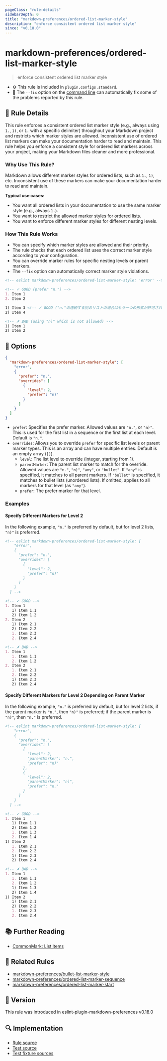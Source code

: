 ```yaml
---
pageClass: "rule-details"
sidebarDepth: 0
title: "markdown-preferences/ordered-list-marker-style"
description: "enforce consistent ordered list marker style"
since: "v0.18.0"
---
```


# markdown-preferences/ordered-list-marker-style

> enforce consistent ordered list marker style

- ⚙️ This rule is included in `plugin.configs.standard`.
- 🔧 The `--fix` option on the [command line](https://eslint.org/docs/user-guide/command-line-interface#fixing-problems) can automatically fix some of the problems reported by this rule.

## 📖 Rule Details

This rule enforces a consistent ordered list marker style (e.g., always using `1.`, `1)`, or `1.` with a specific delimiter) throughout your Markdown project and restricts which marker styles are allowed. Inconsistent use of ordered list markers can make your documentation harder to read and maintain. This rule helps you enforce a consistent style for ordered list markers across your project, making your Markdown files cleaner and more professional.

### Why Use This Rule?

Markdown allows different marker styles for ordered lists, such as `1.`, `1)`, etc. Inconsistent use of these markers can make your documentation harder to read and maintain.

**Typical use cases:**

- You want all ordered lists in your documentation to use the same marker style (e.g., always `1.`).
- You want to restrict the allowed marker styles for ordered lists.
- You want to enforce different marker styles for different nesting levels.

### How This Rule Works

- You can specify which marker styles are allowed and their priority.
- The rule checks that each ordered list uses the correct marker style according to your configuration.
- You can override marker rules for specific nesting levels or parent markers.
- The `--fix` option can automatically correct marker style violations.

<!-- prettier-ignore-start -->

<!-- eslint-skip -->

```md
<!-- eslint markdown-preferences/ordered-list-marker-style: 'error' -->

<!-- ✓ GOOD (prefer "n.") -->
1. Item 1
2. Item 2

1) Item 3 <!-- ✓ GOOD ("n."の連続する別のリストの場合はもう一つの形式が許可されます) -->
2) Item 4

<!-- ✗ BAD (using "n)" which is not allowed) -->
1) Item 1
2) Item 2
```

<!-- prettier-ignore-end -->

## 🔧 Options

```json
{
  "markdown-preferences/ordered-list-marker-style": [
    "error",
    {
      "prefer": "n.",
      "overrides": [
        {
          "level": 2,
          "prefer": "n)"
        }
      ]
    }
  ]
}
```

- `prefer`: Specifies the prefer marker. Allowed values are `"n."`, or `"n)"`. This is used for the first list in a sequence or the first list at each level. Default is `"n."`.
- `overrides`: Allows you to override `prefer` for specific list levels or parent marker types. This is an array and can have multiple entries. Default is an empty array (`[]`).
  - `level`: The list level to override (integer, starting from 1).
  - `parentMarker`: The parent list marker to match for the override. Allowed values are `"n."`, `"n)"`, `"any"`, or `"bullet"`. If `"any"` is specified, it matches to all parent markers. If `"bullet"` is specified, it matches to bullet lists (unordered lists). If omitted, applies to all markers for that level (as `"any"`).
  - `prefer`: The prefer marker for that level.

### Examples

#### Specify Different Markers for Level 2

In the following example, `"n."` is preferred by default, but for level 2 lists, `"n)"` is preferred.

<!-- prettier-ignore-start -->

<!-- eslint-skip -->

```md
<!-- eslint markdown-preferences/ordered-list-marker-style: [
    "error",
    {
      "prefer": "n.",
      "overrides": [
        {
          "level": 2,
          "prefer": "n)"
        }
      ]
    }
  ] -->

<!-- ✓ GOOD -->
1. Item 1
   1) Item 1.1
   2) Item 1.2
2. Item 2
   1) Item 2.1
   2) Item 2.2
   1. Item 2.3
   2. Item 2.4

<!-- ✗ BAD -->
1. Item 1
   1. Item 1.1
   2. Item 1.2
2. Item 2
   1. Item 2.1
   2. Item 2.2
   1) Item 2.3
   2) Item 2.4
```

<!-- prettier-ignore-end -->

#### Specify Different Markers for Level 2 Depending on Parent Marker

In the following example, `"n."` is preferred by default, but for level 2 lists, if the parent marker is `"n."`, then `"n)"` is preferred; if the parent marker is `"n)"`, then `"n."` is preferred.

<!-- prettier-ignore-start -->

<!-- eslint-skip -->

```md
<!-- eslint markdown-preferences/ordered-list-marker-style: [
    "error",
    {
      "prefer": "n.",
      "overrides": [
        {
          "level": 2,
          "parentMarker": "n.",
          "prefer": "n)"
        },
        {
          "level": 2,
          "parentMarker": "n)",
          "prefer": "n."
        }
      ]
    }
  ] -->

<!-- ✓ GOOD -->
1. Item 1
   1) Item 1.1
   2) Item 1.2
   1. Item 1.3
   2. Item 1.4
1) Item 2
   1. Item 2.1
   2. Item 2.2
   1) Item 2.3
   2) Item 2.4

<!-- ✗ BAD -->
1. Item 1
   1. Item 1.1
   2. Item 1.2
   1) Item 1.3
   2) Item 1.4
1) Item 2
   1) Item 2.1
   2) Item 2.2
   1. Item 2.3
   2. Item 2.4
```

<!-- prettier-ignore-end -->

## 📚 Further Reading

- [CommonMark: List items](https://spec.commonmark.org/0.31.2/#list-items)

## 👫 Related Rules

- [markdown-preferences/bullet-list-marker-style](./bullet-list-marker-style.md)
- [markdown-preferences/ordered-list-marker-sequence](./ordered-list-marker-sequence.md)
- [markdown-preferences/ordered-list-marker-start](./ordered-list-marker-start.md)

## 🚀 Version

This rule was introduced in eslint-plugin-markdown-preferences v0.18.0

## 🔍 Implementation

- [Rule source](https://github.com/ota-meshi/eslint-plugin-markdown-preferences/blob/main/src/rules/ordered-list-marker-style.ts)
- [Test source](https://github.com/ota-meshi/eslint-plugin-markdown-preferences/blob/main/tests/src/rules/ordered-list-marker-style.ts)
- [Test fixture sources](https://github.com/ota-meshi/eslint-plugin-markdown-preferences/tree/main/tests/fixtures/rules/ordered-list-marker-style)
